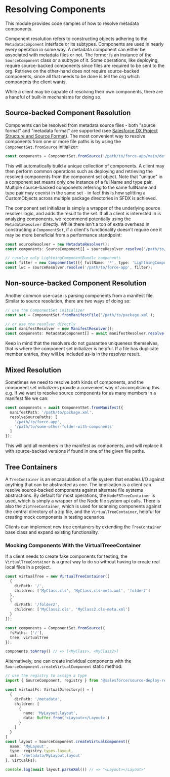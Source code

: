 # Resolving Components

This module provides code samples of how to resolve metadata components.

Component resolution refers to constructing objects adhering to the `MetadataComponent` interface or its subtypes. Components are used in nearly every operation in some way. A metadata component can either be associated with metadata files or not. The former is an instance of the `SourceComponent` class or a subtype of it. Some operations, like deploying, require source-backed components since files are required to be sent to the org. Retrieve on the other-hand does not require source-backed components, since all that needs to be done is tell the org which components the client wants.

While a client may be capable of resolving their own components, there are a handful of built-in mechanisms for doing so.

## Source-backed Component Resolution

Components can be resolved from metadata source files - both "source format" and "metadata format" are supported (see [Salesforce DX Project Structure and Source Format](https://developer.salesforce.com/docs/atlas.en-us.sfdx_dev.meta/sfdx_dev/sfdx_dev_source_file_format.htm)). The most convenient way to resolve components from one or more file paths is by using the `ComponentSet.fromSource` initializer:

```typescript
const components = ComponentSet.fromSource('/path/to/force-app/main/default/classes');
```

This will automatically build a unique collection of components. A client may then perform common operations such as deploying and retrieving the resolved components from the component set object. Note that "unique" in a component set means only one instance of a fullName and type pair. Multiple source-backed components referring to the same fullName and type pair may coexist in the same set - in fact this is how splitting a CustomObjects across multiple package directories in SFDX is achieved.

The component set initializer is simply a wrapper of the underlying source resolver logic, and adds the result to the set. If all a client is interested in is analyzing components, we recommend potentially using the `MetadataResolver` directly. While there isn't a ton of extra overhead in constructing a `ComponentSet`, if a client's functionality doesn't require one it may be more beneficial from a performance standpoint:


```typescript
const sourceResolver = new MetadataResolver();
const components: SourceComponent[] = sourceResolver.resolve('/path/to/force-app');

// resolve only LightningComponentBundle components
const filter = new ComponentSet([{ fullName: '*', type: 'LightningComponentBundle' }]);
const lwc = sourceResolver.resolve('/path/to/force-app', filter);
```

## Non-source-backed Component Resolution

Another common use-case is parsing components from a manifest file. Similar to source resolution, there are two ways of doing so:

```typescript
// use the ComponentSet initializer
const set = ComponentSet.fromManifestFile('/path/to/package.xml');

// or use the resolver directly
const manifestResolver = new ManifestResolver();
const components: MetadataComponent[] = await manifestResolver.resolve('/path/to/package.xml');
```

Keep in mind that the resolvers do not guarantee uniqueness themselves, that is where the component set initializer is helpful. If a file has duplicate member entries, they will be included as-is in the resolver result.


## Mixed Resolution

Sometimes we need to resolve both kinds of components, and the component set initializers provide a convenient way of accomplishing this. e.g. If we want to resolve source components for as many members in a manifest file we can:

```typescript
const components = await ComponentSet.fromManifest({
  manifestPath: '/path/to/package.xml',
  resolveSourcePaths: [
    '/path/to/force-app',
    '/path/to/some-other-folder-with-components'
  ]
});
```

This will add all members in the manifest as components, and will replace it with source-backed versions if found in one of the given file paths.


## Tree Containers

A `TreeContainer` is an encapsulation of a file system that enables I/O against anything that can be abstracted as one. The implication is a client can resolve source-backed components against alternate file systems abstractions. By default for most operations, the `NodeFSTreeContainer` is used, which is simply a wrapper of the Node file system api calls. There is also the `ZipTreeContainer`, which is used for scanning components against the central directory of a zip file, and the `VirtualTreeContainer`, helpful for creating mock components in testing scenarios.

Clients can implement new tree containers by extending the `TreeContainer` base class and expand existing functionality.

### Mocking Components With the VirtualTreeeContainer

If a client needs to create fake components for testing, the `VirtualTreeContainer` is a great way to do so without having to create real local files in a project.

```typescript
const virtualTree = new VirtualTreeContainer([
  {
    dirPath: '/',
    children: ['MyClass.cls', 'MyClass.cls-meta.xml', 'folder2']
  },
  {
    dirPath: '/folder2',
    children: ['MyClass2.cls', 'MyClass2.cls-meta.xml']
  }
]);

const components = ComponentSet.fromSource({
  fsPaths: ['/'],
  tree: virtualTree
});

components.toArray() // => [<MyClass>, <MyClass2>]
```

Alternatively, one can create individual components with the `SourceComponent.createVirtualComponent` static method:

```typescript
// use the registry to assign a type
import { SourceComponent, registry } from '@salesforce/source-deploy-retrieve';

const virtualFs: VirtualDirectory[] = [
  {
    dirPath: '/metadata',
    children: [
      {
        name: 'MyLayout.layout',
        data: Buffer.from('<Layout></Layout>')
      }
    ]
  }
]
const layout = SourceComponent.createVirtualComponent({
  name: 'MyLayout',
  type: registry.types.layout,
  xml: '/metadata/MyLayout.layout'
}, virtualFs);

console.log(await layout.parseXml()) // => "<Layout></Layout>"
```